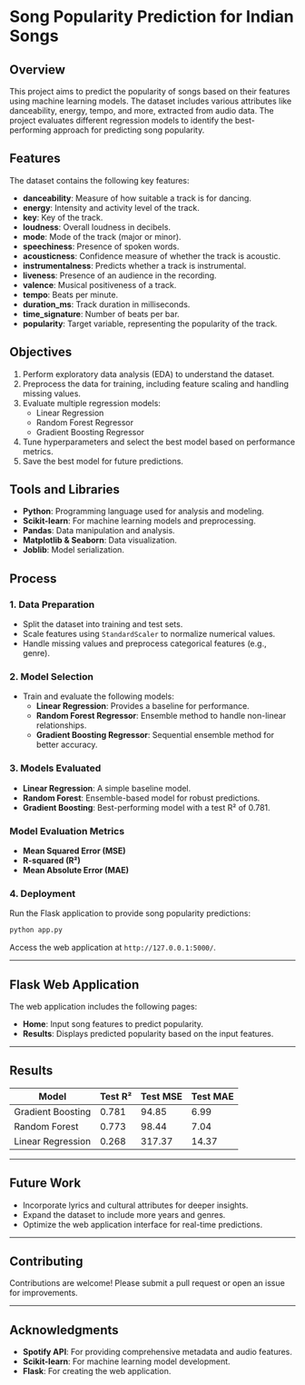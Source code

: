 # Song Popularity Prediction for Indian Songs

## Overview
This project aims to predict the popularity of songs based on their features using machine learning models. The dataset includes various attributes like danceability, energy, tempo, and more, extracted from audio data. The project evaluates different regression models to identify the best-performing approach for predicting song popularity.

## Features
The dataset contains the following key features:
- **danceability**: Measure of how suitable a track is for dancing.
- **energy**: Intensity and activity level of the track.
- **key**: Key of the track.
- **loudness**: Overall loudness in decibels.
- **mode**: Mode of the track (major or minor).
- **speechiness**: Presence of spoken words.
- **acousticness**: Confidence measure of whether the track is acoustic.
- **instrumentalness**: Predicts whether a track is instrumental.
- **liveness**: Presence of an audience in the recording.
- **valence**: Musical positiveness of a track.
- **tempo**: Beats per minute.
- **duration_ms**: Track duration in milliseconds.
- **time_signature**: Number of beats per bar.
- **popularity**: Target variable, representing the popularity of the track.

## Objectives
1. Perform exploratory data analysis (EDA) to understand the dataset.
2. Preprocess the data for training, including feature scaling and handling missing values.
3. Evaluate multiple regression models:
   - Linear Regression
   - Random Forest Regressor
   - Gradient Boosting Regressor
4. Tune hyperparameters and select the best model based on performance metrics.
5. Save the best model for future predictions.

## Tools and Libraries
- **Python**: Programming language used for analysis and modeling.
- **Scikit-learn**: For machine learning models and preprocessing.
- **Pandas**: Data manipulation and analysis.
- **Matplotlib & Seaborn**: Data visualization.
- **Joblib**: Model serialization.

## Process
### 1. Data Preparation
- Split the dataset into training and test sets.
- Scale features using `StandardScaler` to normalize numerical values.
- Handle missing values and preprocess categorical features (e.g., genre).

### 2. Model Selection
- Train and evaluate the following models:
  - **Linear Regression**: Provides a baseline for performance.
  - **Random Forest Regressor**: Ensemble method to handle non-linear relationships.
  - **Gradient Boosting Regressor**: Sequential ensemble method for better accuracy.

### 3. Models Evaluated
- **Linear Regression**: A simple baseline model.
- **Random Forest**: Ensemble-based model for robust predictions.
- **Gradient Boosting**: Best-performing model with a test R² of 0.781.

### Model Evaluation Metrics
- **Mean Squared Error (MSE)**
- **R-squared (R²)**
- **Mean Absolute Error (MAE)**
   
### 4. Deployment
Run the Flask application to provide song popularity predictions:
```bash
python app.py
```
Access the web application at `http://127.0.0.1:5000/`.

---

## Flask Web Application
The web application includes the following pages:
- **Home**: Input song features to predict popularity.
- **Results**: Displays predicted popularity based on the input features.

---

## Results

| Model              | Test R²  | Test MSE | Test MAE |
|--------------------|----------|----------|----------|
| Gradient Boosting  | 0.781    | 94.85    | 6.99     |
| Random Forest      | 0.773    | 98.44    | 7.04     |
| Linear Regression  | 0.268    | 317.37   | 14.37    |

---

## Future Work
- Incorporate lyrics and cultural attributes for deeper insights.
- Expand the dataset to include more years and genres.
- Optimize the web application interface for real-time predictions.

---

## Contributing
Contributions are welcome! Please submit a pull request or open an issue for improvements.

---

## Acknowledgments
- **Spotify API**: For providing comprehensive metadata and audio features.
- **Scikit-learn**: For machine learning model development.
- **Flask**: For creating the web application.


